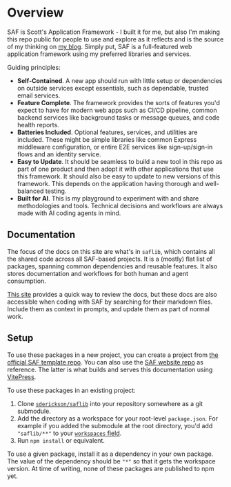 # Overview

SAF is Scott's Application Framework - I built it for me, but also I'm making this repo public for people to use and explore as it reflects and is the source of my thinking on [my blog](https://scotterickson.info/blog). Simply put, SAF is a full-featured web application framework using my preferred libraries and services.

Guiding principles:

- **Self-Contained**. A new app should run with little setup or dependencies on outside services except essentials, such as dependable, trusted email services.
- **Feature Complete**. The framework provides the sorts of features you'd expect to have for modern web apps such as CI/CD pipeline, common backend services like background tasks or message queues, and code health reports.
- **Batteries Included**. Optional features, services, and utilities are included. These might be simple libraries like common Express middleware configuration, or entire E2E services like sign-up/sign-in flows and an identity service.
- **Easy to Update**. It should be seamless to build a new tool in this repo as part of one product and then adopt it with other applications that use this framework. It should also be easy to update to new versions of this framework. This depends on the application having thorough and well-balanced testing.
- **Built for AI**. This is my playground to experiment with and share methodologies and tools. Technical decisions and workflows are always made with AI coding agents in mind.

## Documentation

The focus of the docs on this site are what's in `saflib`, which contains all the shared code across all SAF-based projects. It is a (mostly) flat list of packages, spanning common dependencies and reusable features. It also stores documentation and workflows for both human and agent consumption.

[This site](https://docs.saf-demo.online/) provides a quick way to review the docs, but these docs are also accessible when coding with SAF by searching for their markdown files. Include them as context in prompts, and update them as part of normal work.

## Setup

To use these packages in a new project, you can create a project from [the official SAF template repo](https://github.com/sderickson/saf-template). You can also use the [SAF website repo](https://github.com/sderickson/saf-2025) as reference. The latter is what builds and serves this documentation using [VitePress](https://vitepress.dev/).

To use these packages in an existing project:

1. Clone [`sderickson/saflib`](https://github.com/sderickson/saflib) into your repository somewhere as a git submodule.
2. Add the directory as a workspace for your root-level `package.json`. For example if you added the submodule at the root directory, you'd add `"saflib/**"` to your [`workspaces` field](https://docs.npmjs.com/cli/v11/configuring-npm/package-json#workspaces).
3. Run `npm install` or equivalent.

To use a given package, install it as a dependency in your own package. The value of the dependency should be `"*"` so that it gets the workspace version. At time of writing, none of these packages are published to npm yet.
